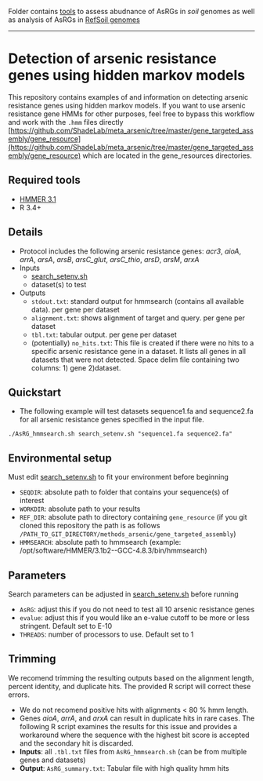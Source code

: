 Folder contains [tools](https://github.com/ShadeLab/meta_arsenic/tree/master/HMM_search/bin) to assess abudnance of AsRGs in *soil* genomes as well as analysis of AsRGs in [RefSoil genomes](https://github.com/ShadeLab/meta_arsenic/tree/master/HMM_search/RefSoil_HMM_search)

---

# Detection of arsenic resistance genes using hidden markov models
This repository contains examples of and information on detecting arsenic resistance genes using hidden markov models. If you want to use arsenic resistance gene HMMs for other purposes, feel free to bypass this workflow and work with the `.hmm` files directly [https://github.com/ShadeLab/meta_arsenic/tree/master/gene_targeted_assembly/gene_resource](https://github.com/ShadeLab/meta_arsenic/tree/master/gene_targeted_assembly/gene_resource) which are located in the gene_resources directories. 

## Required tools
* [HMMER 3.1](http://hmmer.org/download.html)
* R 3.4+

## Details 
* Protocol includes the following arsenic resistance genes: _acr3_, _aioA_, _arrA_, _arsA_, _arsB_, _arsC_glut_, _arsC_thio_, _arsD_, _arsM_, _arxA_
* Inputs 
  * [search_setenv.sh](https://github.com/ShadeLab/meta_arsenic/blob/master/HMM_search/bin/search_setenv.sh) 
  * dataset(s) to test
* Outputs 
  * `stdout.txt`: standard output for hmmsearch (contains all available data). per gene per dataset
  * `alignment.txt`: shows alignment of target and query. per gene per dataset
  * `tbl.txt`: tabular output. per gene per dataset
  * (potentially) `no_hits.txt`: This file is created if there were no hits to a specific arsenic resistance gene in a dataset. It lists all genes in all datasets that were not detected. Space delim file containing two columns: 1) gene 2)dataset.

## Quickstart 
* The following example will test datasets sequence1.fa and sequence2.fa for all arsenic resistance genes specified in the input file.
```
./AsRG_hmmsearch.sh search_setenv.sh "sequence1.fa sequence2.fa"
```

## Environmental setup 
Must edit [search_setenv.sh](https://github.com/ShadeLab/meta_arsenic/blob/master/HMM_search/bin/search_setenv.sh) to fit your environment before beginning
   * `SEQDIR`: absolute path to folder that contains your sequence(s) of interest
   * `WORKDIR`: absolute path to your results
   * `REF_DIR`: absolute path to directory containing `gene_resource` (if you git cloned this repository the path is as follows `/PATH_TO_GIT_DIRECTORY/methods_arsenic/gene_targeted_assembly`)
   * `HMMSEARCH`: absolute path to hmmsearch (example: /opt/software/HMMER/3.1b2--GCC-4.8.3/bin/hmmsearch)

## Parameters
Search parameters can be adjusted in [search_setenv.sh](https://github.com/ShadeLab/meta_arsenic/blob/master/HMM_search/bin/search_setenv.sh) before running

   * `AsRG`: adjust this if you do not need to test all 10 arsenic resistance genes
   * `evalue`: adjust this if you would like an e-value cutoff to be more or less stringent. Default set to E-10
   * `THREADS`: number of processors to use. Default set to 1
   
## Trimming
We recomend trimming the resulting outputs based on the alignment length, percent identity, and duplicate hits. The provided R script will correct these errors. 
* We do not recomend positive hits with alignments < 80 % hmm length. 
* Genes _aioA_, _arrA_, and _arxA_ can result in duplicate hits in rare cases. The following R script examines the results for this issue and provides a workaround where the sequence with the highest bit score is accepted and the secondary hit is discarded. 
* __Inputs__: all `.tbl.txt` files from `AsRG_hmmsearch.sh` (can be from multiple genes and datasets)
* __Output__: `AsRG_summary.txt`: Tabular file with high quality hmm hits

